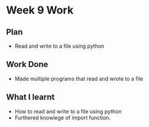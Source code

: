 # Week 9 Work
## Plan
- Read and write to a file using python
## Work Done
- Made multiple programs that read and wrote to a file
## What I learnt
- How to read and write to a file using python
- Furthered knowlege of import function.
